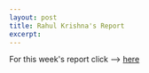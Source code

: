 ```yaml
---
layout: post
title: Rahul Krishna's Report
excerpt: 
---
```

For this week's report click --> [here](https://github.com/rahlk/Research/wiki/The-week-of-22nd-October-:--Contrast-Sets-2)